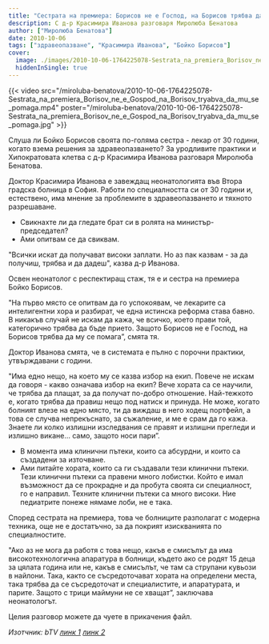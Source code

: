 ```yaml
---
title: "Сестрата на премиера: Борисов не е Господ, на Борисов трябва да му се помага"
description: С д-р Красимира Иванова разговаря Миролюба Бенатова
author: ["Миролюба Бенатова"]
date: 2010-10-06
tags: ["здравеопазване", "Красимира Иванова", "Бойко Борисов"]
cover:
  image: ./images/2010-10-06-1764225078-Sestrata_na_premiera_Borisov_ne_e_Gospod_na_Borisov_tryabva_da_mu_se_pomaga/cover.webp
  hiddenInSingle: true
---
```


{{< video src="/miroluba-benatova/2010-10-06-1764225078-Sestrata_na_premiera_Borisov_ne_e_Gospod_na_Borisov_tryabva_da_mu_se_pomaga.mp4" poster="/miroluba-benatova/2010-10-06-1764225078-Sestrata_na_premiera_Borisov_ne_e_Gospod_na_Borisov_tryabva_da_mu_se_pomaga.jpg" >}}

Слуша ли Бойко Борисов своята по-голяма сестра - лекар от 30 години, когато взема решения за здравеопазването? За уродливите практики и Хипократовата клетва с д-р Красимира Иванова разговаря Миролюба Бенатова.

Доктор Красимира Иванова е завеждащ неонатологията във Втора градска болница в София. Работи по специалността си от 30 години и, естествено, има мнение за проблемите в здравеопазването и тяхното разрешаване. 

- Свикнахте ли да гледате брат си в ролята на министър-председател?
- Ами опитвам се да свиквам.

"Всички искат да получават високи заплати. Но аз пак казвам - за да получиш, трябва и да дадеш", казва д-р Иванова.  

Освен неонатолог с респектиращ стаж, тя е и сестра на премиера Бойко Борисов.

"На първо място се опитвам да го успокоявам, че лекарите са интелигентни хора и разбират, че една истинска реформа става бавно. В никакъв случай не искам да кажа, че всичко, което прави той, категорично трябва да бъде прието. Защото Борисов не е Господ, на Борисов трябва да му се помага”, смята тя.

Доктор Иванова смята, че в системата е пълно с порочни практики, утвърждавани с години.

"Има едно нещо, на което му се казва избор на екип. Повече не искам да говоря - какво означава избор на екип? Вече хората са се научили, че трябва да плащат, за да получат по-добро отношение. Най-тежкото е, когато трябва да правиш нещо под натиск и принуда. Не може, когато болният влезе на едно място, ти да виждаш в него ходещ портфейл, а това се случва непрекъснато, за съжаление, и ме е срам да го кажа. Знаете ли колко излишни изследвания се правят и излишни прегледи и излишно викане... само, защото носи пари”.

- В момента има клинични пътеки, които са абсурдни, и които са създадени за източване.
- Ами питайте хората, които са ги създавали тези клинични пътеки. Тези клинични пътеки са правени много лобистки. Който е имал възможност да се прокрадне и да пробута своята си специалност, го е направил. Техните клинични пътеки са много високи. Ние педиатрите понеже нямаме лоби, не е така.

Според сестрата на премиера, това че болниците разполагат с модерна техника, още не е достатъчно, за да покрият изискванията по специалностите.

"Ако аз не мога да работя с това нещо, какъв е смисълът да има високотехнологична апаратура в болници, където ако се родят 15 деца за цялата година или не, какъв е смисълът, че там са струпани кувьози в найлони. Така, както се съсредоточават хората на определени места, така трябва да се съсредоточат и специалистите, и апаратурата, и парите. Защото с трици маймуни не се хващат”, заключава неонатологът. 

Целия разговор можете да чуете в прикачения файл.

*Изотчник: bTV [линк 1](https://btvnovinite.bg/1764225078-Sestrata_na_premiera_Borisov_ne_e_Gospod_na_Borisov_tryabva_da_mu_se_pomaga.html) [линк 2](https://web.archive.org/web/20101009113322/http://www.btv.bg/shows/tazi-sutrin/videos/video/291993046-Sestrata_na_premiera_za_krizata_v_zdraveopazvaneto.html)*